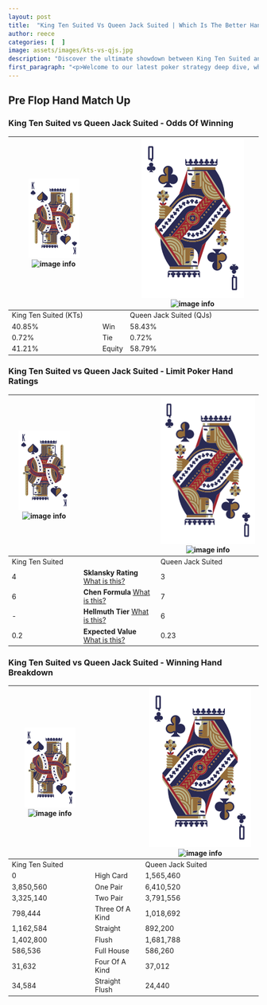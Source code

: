 ```yaml
---
layout: post
title:  "King Ten Suited Vs Queen Jack Suited | Which Is The Better Hand In Poker? A Complete Guide"
author: reece
categories: [  ]
image: assets/images/kts-vs-qjs.jpg
description: "Discover the ultimate showdown between King Ten Suited and Queen Jack Suited in poker! Uncover the odds, strategies, and scenarios where one hand triumphs over the other. Get ready to up your poker game with this thrilling analysis."
first_paragraph: "<p>Welcome to our latest poker strategy deep dive, where we're pitting two distinct hands against each other in a high-stakes showdown: King Ten Suited vs Queen Jack Suited.</p><p>In the dynamic world of poker, every decision counts, and knowing which hand holds the upper hand is key to your success at the table.</p><p>In this article, we'll dissect these two hands, explore the scenarios where one dominates the other, and equip you with the knowledge to make strategic choices that can tip the odds in your favor.</p><p>Get ready to unravel the intriguing dynamics of these poker hands and elevate your game to new heights.</p>"
---
```




[comment]: # (sp0)

## Pre Flop Hand Match Up

<div class="table hand-ratings" markdown="1"> 



### King Ten Suited vs Queen Jack Suited - Odds Of Winning


    
| ![image info](assets/images/hand1/K.png) ![image info](assets/images/hand1/Ts.png) |  | ![image info](assets/images/hand2/Q.png) ![image info](assets/images/hand2/Js.png) |
| -------- | -------- | -------- |
| King Ten Suited (KTs) |  | Queen Jack Suited (QJs) |
| 40.85% | Win | 58.43% |
| 0.72% | Tie | 0.72% |
| 41.21% | Equity | 58.79% |




[comment]: # (sp1)



### King Ten Suited vs Queen Jack Suited - Limit Poker Hand Ratings


    
| ![image info](assets/images/hand1/K.png) ![image info](assets/images/hand1/Ts.png) |  | ![image info](assets/images/hand2/Q.png) ![image info](assets/images/hand2/Js.png) |
| -------- | -------- | -------- |
| King Ten Suited |  | Queen Jack Suited |
| 4 | **Sklansky Rating** [What is this?](/sklansky-rating-explained) | 3 |
| 6 | **Chen Formula** [What is this?](/chen-formula-explained) | 7 |
| - | **Hellmuth Tier** [What is this?](/Hellmuth-tier-explained) | 6 |
| 0.2 | **Expected Value** [What is this?](/expected-value-explained) | 0.23 |




[comment]: # (sp2)



### King Ten Suited vs Queen Jack Suited - Winning Hand Breakdown


    
| ![image info](assets/images/hand1/K.png) ![image info](assets/images/hand1/Ts.png) |  | ![image info](assets/images/hand2/Q.png) ![image info](assets/images/hand2/Js.png) |
| -------- | -------- | -------- |
| King Ten Suited |  | Queen Jack Suited |
| 0 | High Card | 1,565,460 |
| 3,850,560 | One Pair | 6,410,520 |
| 3,325,140 | Two Pair | 3,791,556 |
| 798,444 | Three Of A Kind | 1,018,692 |
| 1,162,584 | Straight | 892,200 |
| 1,402,800 | Flush | 1,681,788 |
| 586,536 | Full House | 586,260 |
| 31,632 | Four Of A Kind | 37,012 |
| 34,584 | Straight Flush | 24,440 |




[comment]: # (sp3)



</div>

[comment]: # (sp4)



[comment]: # (sp5)

